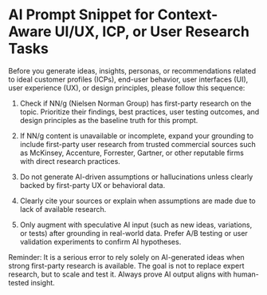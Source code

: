 # AI Prompt Snippet for Context-Aware UI/UX, ICP, or User Research Tasks

Before you generate ideas, insights, personas, or recommendations related to ideal customer profiles (ICPs), end-user behavior, user interfaces (UI), user experience (UX), or design principles, please follow this sequence:

1. Check if NN/g (Nielsen Norman Group) has first-party research on the topic. Prioritize their findings, best practices, user testing outcomes, and design principles as the baseline truth for this prompt.

2. If NN/g content is unavailable or incomplete, expand your grounding to include first-party user research from trusted commercial sources such as McKinsey, Accenture, Forrester, Gartner, or other reputable firms with direct research practices.

3. Do not generate AI-driven assumptions or hallucinations unless clearly backed by first-party UX or behavioral data.

4. Clearly cite your sources or explain when assumptions are made due to lack of available research.

5. Only augment with speculative AI input (such as new ideas, variations, or tests) after grounding in real-world data. Prefer A/B testing or user validation experiments to confirm AI hypotheses.

Reminder: It is a serious error to rely solely on AI-generated ideas when strong first-party research is available. The goal is not to replace expert research, but to scale and test it. Always prove AI output aligns with human-tested insight.
